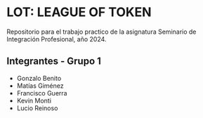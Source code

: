 # LOT: LEAGUE OF TOKEN

Repositorio para el trabajo practico de la asignatura Seminario de Integración Profesional, año 2024.

## Integrantes - Grupo 1

-   Gonzalo Benito
-   Matías Giménez
-   Francisco Guerra
-   Kevin Monti
-   Lucio Reinoso
